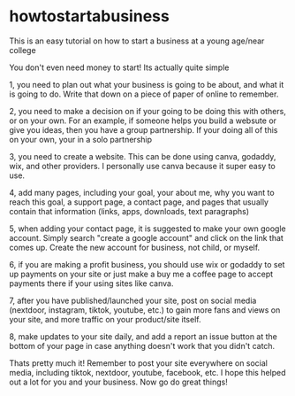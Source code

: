 # howtostartabusiness
This is an easy tutorial on how to start a business at a young age/near college

You don't even need money to start! Its actually quite simple

1, you need to plan out what your business is going to be about, and what it is going to do. Write that down on a piece of paper of online to remember.

2, you need to make a decision on if your going to be doing this with others, or on your own. For an example, if someone helps you build a websute or give you ideas, then you have a group partnership. If your doing all of this on your own, your in a solo partnership

3, you need to create a website. This can be done using canva, godaddy, wix, and other providers. I personally use canva because it super easy to use.

4, add many pages, including your goal, your about me, why you want to reach this goal, a support page, a contact page, and pages that usually contain that information (links, apps, downloads, text paragraphs) 

5, when adding your contact page, it is suggested to make your own google account. Simply search "create a google account" and click on the link that comes up. Create the new account for business, not child, or myself.

6, if you are making a profit business, you should use wix or godaddy to set up payments on your site or just make a buy me a coffee page to accept payments there if your using sites like canva.

7, after you have published/launched your site, post on social media (nextdoor, instagram, tiktok, youtube, etc.) to gain more fans and views on your site, and more traffic on your product/site itself.

8, make updates to your site daily, and add a report an issue button at the bottom of your page in case anything doesn't work that you didn't catch.


Thats pretty much it! Remember to post your site everywhere on social media, including tiktok, nextdoor, youtube, facebook, etc.
I hope this helped out a lot for you and your business. Now go do great things!

